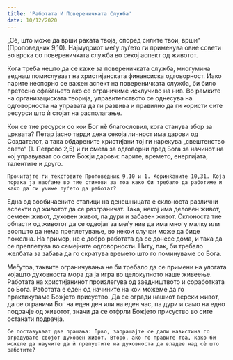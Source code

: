 ```yaml
---
title: 'Работата И Повереничката Служба'
date: 10/12/2020
---
```


„Сè, што може да врши раката твоја, според силите твои, врши“ (Проповедник 9,10). Најмудриот меѓу луѓето ги применува овие совети во врска со повереничката служба во секој аспект од животот.

Кога треба нешто да се каже за повереничката служба, многумина веднаш помислуваат на христијанската финансиска одговорност. Иако парите неспорно се важен аспект на повереничката служба, би било претесно сфаќањето ако се ограничиме исклучиво на нив. Во рамките на организациската теорија, управителството се однесува на одговорноста на управата да ги развива и правилно да ги користи сите ресурси што ѝ стојат на располагање.

Кои се тие ресурси со кои Бог нѐ благословил, кога станува збор за црквата? Петар јасно тврди дека секоја личност има дарови од Создателот, а така обдарените христијани тој ги нарекува „свештенство свето“ (1. Петрово 2,5) и ги смета за одговорни пред Бога за начинот на кој управуваат со сите Божји дарови: парите, времето, енергијата, талентите и друго.

`Прочитајте ги текстовите Проповедник 9,10 и 1. Коринќаните 10,31. Која порака ја наоѓаме во тие стихови за тоа како би требало да работиме и како да ги учиме луѓето да работат?`

Една од вообичаените стапици на денешницата е склоноста различни аспекти од животот да се разграничат. Така, некој има деловен живот, семеен живот, духовен живот, па дури и забавен живот. Склоноста тие области од животот да се одвојат за меѓу нив да има многу малку или воопшто да нема преплетување, во некои случаи може да биде пожелна. На пример, не е добро работата да се донесе дома, и така да се преплетува во семејните одговорности. Ниту, пак, би требало желбата за забава да го скратува времето што го поминуваме со Бога.

Меѓутоа, таквите ограничувања не би требало да се примени на улогата којашто духовноста мора да ја игра во целокупното наше живеење. Работата на христијанинот произлегува од заедништвото и соработката со Бога. Работата е еден од начините на кои можеме да го практикуваме Божјето присуство. Да се огради нашиот верски живот, да се ограничи Бог на еден ден или на еден час, па дури и само на едно подрачје од животот, значи да се отфрли Божјето присуство во сите останати подрачја.

`Се поставуваат две прашања: Прво, запрашајте се дали навистина го оградувате својот духовен живот. Второ, ако го правите тоа, како би можеле да научите да ѝ препуштите на духовноста да владее над сѐ што работите?`